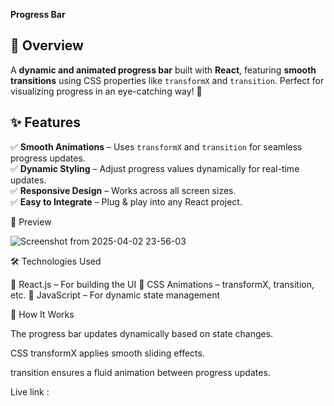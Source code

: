 **Progress Bar**


## 🌟 Overview  

A **dynamic and animated progress bar** built with **React**, featuring **smooth transitions** using CSS properties like `transformX` and `transition`. Perfect for visualizing progress in an eye-catching way! 🎯  

## ✨ Features  

✅ **Smooth Animations** – Uses `transformX` and `transition` for seamless progress updates.  
✅ **Dynamic Styling** – Adjust progress values dynamically for real-time updates.  
✅ **Responsive Design** – Works across all screen sizes.  
✅ **Easy to Integrate** – Plug & play into any React project.  

📸 Preview


![Screenshot from 2025-04-02 23-56-03](https://github.com/user-attachments/assets/7f803eb0-1442-44ed-8d7f-600f8b0dd230)


🛠 Technologies Used

🔹 React.js – For building the UI
🔹 CSS Animations – transformX, transition, etc.
🔹 JavaScript – For dynamic state management

📌 How It Works

The progress bar updates dynamically based on state changes.

CSS transformX applies smooth sliding effects.

transition ensures a fluid animation between progress updates.

Live link :
